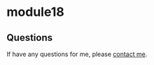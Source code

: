 # module18

## Questions
If have any questions for me, please [contact me](mailto:frankie01marie@yahoo.com).
